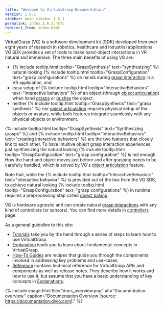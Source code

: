 ```yaml
---
title: "Welcome to VirtualGrasp Documentation"
version: 1.6.1
sidebar: main_sidebar_1_6_1
permalink: index.1.6.1.html
redirect_from: index.html
---
```


VirtualGrasp (VG) is a software development kit (SDK) developed from over eight years of research in robotics, healthcare and industrial applications.
VG SDK provides a set of tools to make hand-object interactions in VR natural and immersive. The three main benefits of using VG are:
* {% include tooltip.html tooltip="GraspSynthesis" text="synthesizing" %} natural looking {% include tooltip.html tooltip="GraspConfiguration" text="grasp configurations" %} on hands during [grasp interaction](grasp_interaction.1.6.1.html) in a VR application, and
* easy setup of {% include tooltip.html tooltip="InteractiveBehaviors" text="interactive behaviors" %} of an object (through [object articulation](object_articulation.1.6.1.html)) when hand [grasps](grasp_interaction.1.6.1.html) or [pushes](push_interaction.1.6.1.html) the object. 
* neither {% include tooltip.html tooltip="GraspSynthesis" text="grasp synthesis" %} nor [object articulation](object_articulation.1.6.1.html) requires physical setup of the objects or avatars, while both features integrate seamlessly with any physical objects or environment.

{% include tooltip.html tooltip="GraspSynthesis" text="Synthesizing grasps" %} and {% include tooltip.html tooltip="InteractiveBehaviors" text="creating interactive behaviors" %} are the two features that closely link to each other. 
To have intuitive object grasp interaction experiences, just synthesizing the natural looking 
{% include tooltip.html tooltip="GraspConfiguration" text="grasp configuration" %} is not enough. How the hand and object moves just before and after grasping needs to be carefully handled, which is solved by VG's [object articulation](object_articulation.1.6.1.html) feature.

Note that, while the {% include tooltip.html tooltip="InteractiveBehaviors" text="interactive behavior" %} is provided out of the box from the VG SDK, 
to achieve natural looking {% include tooltip.html tooltip="GraspConfiguration" text="grasp configurations" %} in runtime
requires a preprocessing step called [object baking](object_baking.1.6.1.html).

VG is hardware agnostic and can create natural [grasp interactions](grasp_interaction.1.6.1.html) with any kind of controllers (or sensors). 
You can find more details in [controllers](controllers.1.6.1.html) page.

As a general guideline to this site:

* [Tutorials](unity_get_started_installation.1.6.1.html) take you by the hand through a series of steps to learn how to use VirtualGrasp.
* [Explanation](controllers.1.6.1.html) leads you to learn about fundamental concepts in VirtualGrasp.
* [How-To Guides](unity_component_myvirtualgrasp.1.6.1.html) are recipes that guide you through the components involved in addressing key problems and use-cases.
* [Reference](virtualgrasp_unityapi.1.6.1.html) contains technical reference for VirtualGrasp APIs and components as well as release notes. They describe how it works and how to use it,
 but assume that you have a basic understanding of key concepts in [Explanations](controllers.1.6.1.html).

{% include image.html file="docs_overview.png" alt="Documentation overview." caption="Documentation Overview [source: https://documentation.divio.com]." %}
